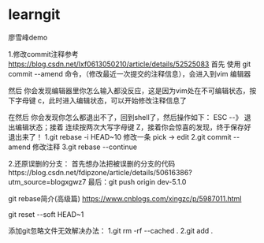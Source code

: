 # learngit
廖雪峰demo

1.修改commit注释参考 https://blog.csdn.net/lxf0613050210/article/details/52525083
首先 使用 git commit --amend 命令，（修改最近一次提交的注释信息），会进入到vim 编辑器

然后 你会发现编辑器里你怎么输入都没反应，这是因为vim处在不可编辑状态，按下字母键 c，此时进入编辑状态，可以开始修改注释信息了

在然后 你会发现你怎么都退出不了，回到shell了，然后操作如下： ESC  --》 退出编辑状态；接着 连续按两次大写字母键 Z，接着你会惊喜的发现，终于保存好退出来了！
1.git rebase -i HEAD~10 修改一条 pick -> edit
2.git commit --amend 修改注释
3.git rebase --continue

2.还原误删的分支：
  首先想办法把被误删的分支的代码https://blog.csdn.net/fdipzone/article/details/50616386?utm_source=blogxgwz7
  最后：git push origin dev-5.1.0

git rebase简介(高级篇)
https://www.cnblogs.com/xingzc/p/5987011.html



git reset --soft HEAD~1

添加git忽略文件无效解决办法：
1.git rm -rf --cached .
2.git add .
